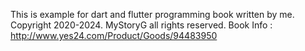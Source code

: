 This is example for dart and flutter programming book written by me.
Copyright 2020-2024. MyStoryG all rights reserved.
Book Info : http://www.yes24.com/Product/Goods/94483950
